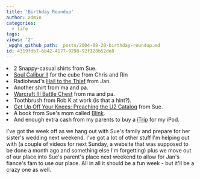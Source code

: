 ```yaml
---
title: 'Birthday Roundup'
author: admin
categories:
  - life
tags: 
views: '2'
_wpghs_github_path: _posts/2004-08-20-birthday-roundup.md
id: 4319fdb7-6b42-4177-9298-92f128b52de8
---
```

<li>2 Snappy-casual shirts from Sue.</li>
<li><a HREF="http://www.amazon.ca/exec/obidos/ASIN/B00008H2IS/farawsoclos0a-20">Soul Calibur II</a> for the cube from Chris and Rin</li>
<li>Radiohead's <a HREF="http://www.amazon.ca/exec/obidos/ASIN/B00009NOF4/farawsoclos0a-20">Hail to the Thief</a> from Jan.</li>
<li>Another shirt from ma and pa.</li>
<li><a HREF="http://www.amazon.ca/exec/obidos/ASIN/B00009ECGK/farawsoclos0a-20">Warcraft III Battle Chest</a> from ma and pa.</li>
<li>Toothbrush from Rob K at work (is that a hint?).</li>
<li><a HREF="http://www.amazon.ca/exec/obidos/ASIN/1561012238/farawsoclos0a-20">Get Up Off Your Knees: Preaching the U2 Catalog</a> from Sue.</li>
<li>A book from Sue's mom called <a HREF="http://www.amazon.ca/exec/obidos/ASIN/084994371X/farawsoclos0a-20">Blink</a>.</li>
<li>And enough extra cash from my parents to buy a <a href="http://www.griffintechnology.com/products/itrip/">iTrip</a> for my iPod.</li>
<p>I've got the week off as we hang out with Sue's family and prepare for her sister's wedding next weekend.  I've got a lot of other stuff I'm helping out with (a couple of videos for next Sunday, a website that was supposed to be done a month ago and something else I'm forgetting) plus we move out of our place into Sue's parent's place next weekend to allow for Jan's fiance's fam to use our place.  All in all it should be a fun week - but it'll be a crazy one as well.</p>
